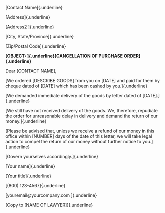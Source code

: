 [Contact Name]{.underline}

[Address]{.underline}

[Address2 ]{.underline}

[City, State/Province]{.underline}

[Zip/Postal Code]{.underline}

**[OBJECT: ]{.underline}[CANCELLATION OF PURCHASE ORDER]{.underline}**

Dear \[CONTACT NAME\],

[We ordered \[DESCRIBE GOODS\] from you on \[DATE\] and paid for them by
cheque dated of \[DATE\] which has been cashed by you.]{.underline}

[We demanded immediate delivery of the goods by letter dated of
\[DATE\].]{.underline}

[We still have not received delivery of the goods. We, therefore,
repudiate the order for unreasonable delay in delivery and demand the
return of our money.]{.underline}

[Please be advised that, unless we receive a refund of our money in this
office within \[NUMBER\] days of the date of this letter, we will take
legal action to compel the return of our money without further notice to
you.]{.underline}

[Govern yourselves accordingly.]{.underline}

[Your name]{.underline}

[Your title]{.underline}

[(800) 123-4567]{.underline}

[youremail\@yourcompany.com ]{.underline}

[Copy to \[NAME OF LAWYER\]]{.underline}
